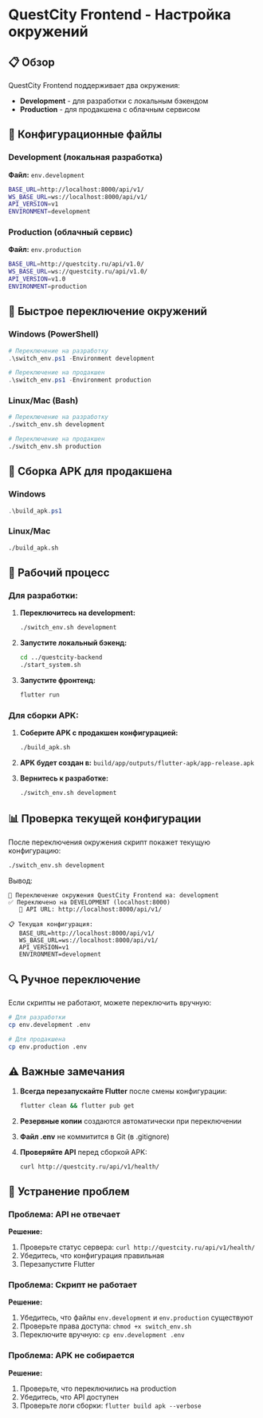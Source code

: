 # QuestCity Frontend - Настройка окружений

## 📋 Обзор

QuestCity Frontend поддерживает два окружения:
- **Development** - для разработки с локальным бэкендом
- **Production** - для продакшена с облачным сервисом

## 🔧 Конфигурационные файлы

### Development (локальная разработка)
**Файл:** `env.development`
```bash
BASE_URL=http://localhost:8000/api/v1/
WS_BASE_URL=ws://localhost:8000/api/v1/
API_VERSION=v1
ENVIRONMENT=development
```

### Production (облачный сервис)
**Файл:** `env.production`
```bash
BASE_URL=http://questcity.ru/api/v1.0/
WS_BASE_URL=ws://questcity.ru/api/v1.0/
API_VERSION=v1.0
ENVIRONMENT=production
```

## 🚀 Быстрое переключение окружений

### Windows (PowerShell)
```powershell
# Переключение на разработку
.\switch_env.ps1 -Environment development

# Переключение на продакшен
.\switch_env.ps1 -Environment production
```

### Linux/Mac (Bash)
```bash
# Переключение на разработку
./switch_env.sh development

# Переключение на продакшен
./switch_env.sh production
```

## 📱 Сборка APK для продакшена

### Windows
```powershell
.\build_apk.ps1
```

### Linux/Mac
```bash
./build_apk.sh
```

## 🔄 Рабочий процесс

### Для разработки:
1. **Переключитесь на development:**
   ```bash
   ./switch_env.sh development
   ```

2. **Запустите локальный бэкенд:**
   ```bash
   cd ../questcity-backend
   ./start_system.sh
   ```

3. **Запустите фронтенд:**
   ```bash
   flutter run
   ```

### Для сборки APK:
1. **Соберите APK с продакшен конфигурацией:**
   ```bash
   ./build_apk.sh
   ```

2. **APK будет создан в:** `build/app/outputs/flutter-apk/app-release.apk`

3. **Вернитесь к разработке:**
   ```bash
   ./switch_env.sh development
   ```

## 📊 Проверка текущей конфигурации

После переключения окружения скрипт покажет текущую конфигурацию:

```bash
./switch_env.sh development
```

Вывод:
```
🔄 Переключение окружения QuestCity Frontend на: development
✅ Переключено на DEVELOPMENT (localhost:8000)
   📍 API URL: http://localhost:8000/api/v1/

📋 Текущая конфигурация:
   BASE_URL=http://localhost:8000/api/v1/
   WS_BASE_URL=ws://localhost:8000/api/v1/
   API_VERSION=v1
   ENVIRONMENT=development
```

## 🔍 Ручное переключение

Если скрипты не работают, можете переключить вручную:

```bash
# Для разработки
cp env.development .env

# Для продакшена
cp env.production .env
```

## ⚠️ Важные замечания

1. **Всегда перезапускайте Flutter** после смены конфигурации:
   ```bash
   flutter clean && flutter pub get
   ```

2. **Резервные копии** создаются автоматически при переключении

3. **Файл .env** не коммитится в Git (в .gitignore)

4. **Проверяйте API** перед сборкой APK:
   ```bash
   curl http://questcity.ru/api/v1/health/
   ```

## 🐛 Устранение проблем

### Проблема: API не отвечает
**Решение:**
1. Проверьте статус сервера: `curl http://questcity.ru/api/v1/health/`
2. Убедитесь, что конфигурация правильная
3. Перезапустите Flutter

### Проблема: Скрипт не работает
**Решение:**
1. Убедитесь, что файлы `env.development` и `env.production` существуют
2. Проверьте права доступа: `chmod +x switch_env.sh`
3. Переключите вручную: `cp env.development .env`

### Проблема: APK не собирается
**Решение:**
1. Проверьте, что переключились на production
2. Убедитесь, что API доступен
3. Проверьте логи сборки: `flutter build apk --verbose`

